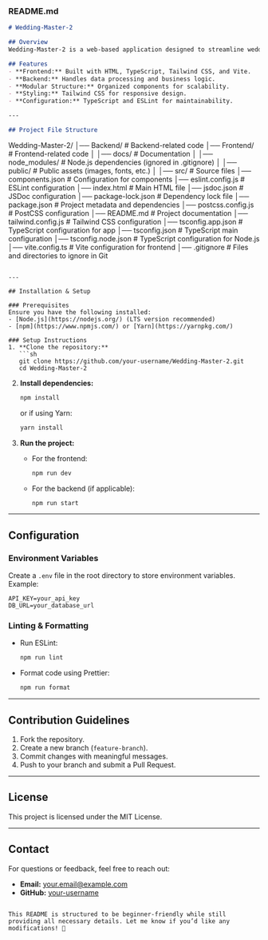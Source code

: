 ### **README.md**
```markdown
# Wedding-Master-2

## Overview
Wedding-Master-2 is a web-based application designed to streamline wedding planning and management. It consists of a frontend and backend, using modern web technologies to ensure a smooth user experience.

## Features
- **Frontend:** Built with HTML, TypeScript, Tailwind CSS, and Vite.
- **Backend:** Handles data processing and business logic.
- **Modular Structure:** Organized components for scalability.
- **Styling:** Tailwind CSS for responsive design.
- **Configuration:** TypeScript and ESLint for maintainability.

---

## Project File Structure
```
Wedding-Master-2/
│── Backend/             # Backend-related code
│── Frontend/            # Frontend-related code
│   │── docs/            # Documentation
│   │── node_modules/    # Node.js dependencies (ignored in .gitignore)
│   │── public/          # Public assets (images, fonts, etc.)
│   │── src/             # Source files
│── components.json      # Configuration for components
│── eslint.config.js     # ESLint configuration
│── index.html           # Main HTML file
│── jsdoc.json           # JSDoc configuration
│── package-lock.json    # Dependency lock file
│── package.json         # Project metadata and dependencies
│── postcss.config.js    # PostCSS configuration
│── README.md            # Project documentation
│── tailwind.config.js   # Tailwind CSS configuration
│── tsconfig.app.json    # TypeScript configuration for app
│── tsconfig.json        # TypeScript main configuration
│── tsconfig.node.json   # TypeScript configuration for Node.js
│── vite.config.ts       # Vite configuration for frontend
│── .gitignore           # Files and directories to ignore in Git
```

---

## Installation & Setup

### Prerequisites
Ensure you have the following installed:
- [Node.js](https://nodejs.org/) (LTS version recommended)
- [npm](https://www.npmjs.com/) or [Yarn](https://yarnpkg.com/)

### Setup Instructions
1. **Clone the repository:**
   ```sh
   git clone https://github.com/your-username/Wedding-Master-2.git
   cd Wedding-Master-2
   ```

2. **Install dependencies:**
   ```sh
   npm install
   ```
   or if using Yarn:
   ```sh
   yarn install
   ```

3. **Run the project:**
   - For the frontend:
     ```sh
     npm run dev
     ```
   - For the backend (if applicable):
     ```sh
     npm run start
     ```

---

## Configuration

### Environment Variables
Create a `.env` file in the root directory to store environment variables. Example:
```env
API_KEY=your_api_key
DB_URL=your_database_url
```

### Linting & Formatting
- Run ESLint:
  ```sh
  npm run lint
  ```
- Format code using Prettier:
  ```sh
  npm run format
  ```

---

## Contribution Guidelines
1. Fork the repository.
2. Create a new branch (`feature-branch`).
3. Commit changes with meaningful messages.
4. Push to your branch and submit a Pull Request.

---

## License
This project is licensed under the MIT License.

---

## Contact
For questions or feedback, feel free to reach out:
- **Email:** your.email@example.com
- **GitHub:** [your-username](https://github.com/your-username)
```

This README is structured to be beginner-friendly while still providing all necessary details. Let me know if you’d like any modifications! 🚀
